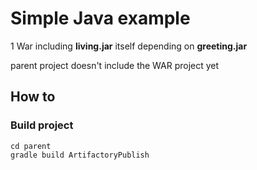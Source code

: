 # Simple Java example

1 War including **living.jar** itself depending on **greeting.jar**

parent project doesn't include the WAR project yet

## How to 

### Build project
```
cd parent
gradle build ArtifactoryPublish
```
